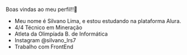 Boas vindas ao meu perfil!!💙
- Meu nome é Silvano Lima, e estou estudando na plataforma Alura.
- 4/4 Técnico em Mineração
- Atleta da Olimpíada B. de Informática
- Instagram @silvano_lrs7
- Trabalho com FrontEnd
